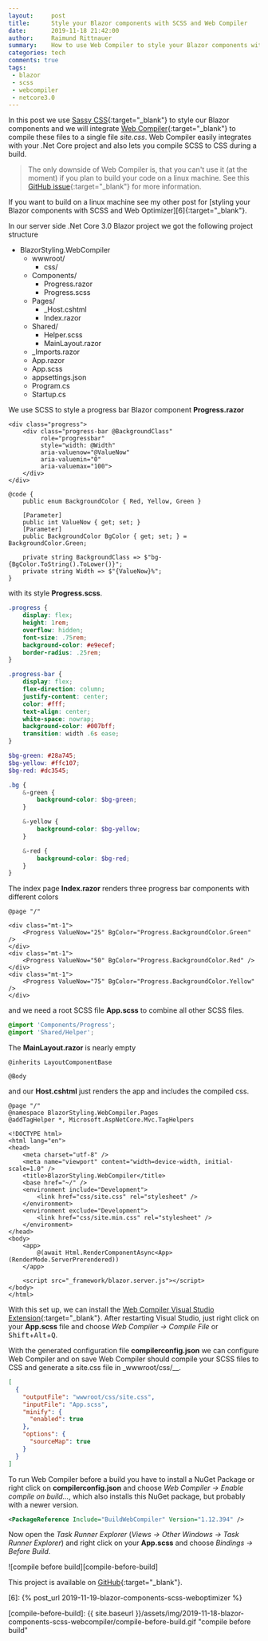 ```yaml
---
layout:     post
title:      Style your Blazor components with SCSS and Web Compiler
date:       2019-11-18 21:42:00
author:     Raimund Rittnauer
summary:    How to use Web Compiler to style your Blazor components with Sassy CSS
categories: tech
comments: true
tags:
 - blazor
 - scss
 - webcompiler
 - netcore3.0
---
```


In this post we use [Sassy CSS][1]{:target="_blank"} to style our Blazor components and we will integrate [Web Compiler][2]{:target="_blank"} to compile these files to a single file _site.css_. Web Compiler easily integrates with your .Net Core project and also lets you compile SCSS to CSS during a build.

> The only downside of Web Compiler is, that you can't use it (at the moment) if you plan to build your code on a linux machine. See this [GitHub issue][3]{:target="_blank"} for more information.

If you want to build on a linux machine see my other post for [styling your Blazor components with SCSS and Web Optimizer][6]{:target="_blank"}.

In our server side .Net Core 3.0 Blazor project we got the following project structure

* BlazorStyling.WebCompiler
    * wwwroot/
        * css/
    * Components/
        * Progress.razor
        * Progress.scss
    * Pages/
        * _Host.cshtml
        * Index.razor
    * Shared/
        * Helper.scss
        * MainLayout.razor
    * _Imports.razor
    * App.razor
    * App.scss
    * appsettings.json
    * Program.cs
    * Startup.cs

We use SCSS to style a progress bar Blazor component __Progress.razor__

``` razor
<div class="progress">
    <div class="progress-bar @BackgroundClass"
         role="progressbar"
         style="width: @Width"
         aria-valuenow="@ValueNow"
         aria-valuemin="0"
         aria-valuemax="100">
    </div>
</div>

@code {
    public enum BackgroundColor { Red, Yellow, Green }

    [Parameter]
    public int ValueNow { get; set; }
    [Parameter]
    public BackgroundColor BgColor { get; set; } = BackgroundColor.Green;

    private string BackgroundClass => $"bg-{BgColor.ToString().ToLower()}";
    private string Width => $"{ValueNow}%";
}
```

with its style __Progress.scss__.

``` scss
.progress {
    display: flex;
    height: 1rem;
    overflow: hidden;
    font-size: .75rem;
    background-color: #e9ecef;
    border-radius: .25rem;
}

.progress-bar {
    display: flex;
    flex-direction: column;
    justify-content: center;
    color: #fff;
    text-align: center;
    white-space: nowrap;
    background-color: #007bff;
    transition: width .6s ease;
}

$bg-green: #28a745;
$bg-yellow: #ffc107;
$bg-red: #dc3545;

.bg {
    &-green {
        background-color: $bg-green;
    }

    &-yellow {
        background-color: $bg-yellow;
    }

    &-red {
        background-color: $bg-red;
    }
}
```

The index page __Index.razor__ renders three progress bar components with different colors

``` razor
@page "/"

<div class="mt-1">
    <Progress ValueNow="25" BgColor="Progress.BackgroundColor.Green" />
</div>
<div class="mt-1">
    <Progress ValueNow="50" BgColor="Progress.BackgroundColor.Red" />
</div>
<div class="mt-1">
    <Progress ValueNow="75" BgColor="Progress.BackgroundColor.Yellow" />
</div>
```

and we need a root SCSS file __App.scss__ to combine all other SCSS files.

``` scss
@import 'Components/Progress';
@import 'Shared/Helper';
```

The __MainLayout.razor__ is nearly empty

``` razor
@inherits LayoutComponentBase

@Body
```

and our __Host.cshtml__ just renders the app and includes the compiled css.

``` cshtml
@page "/"
@namespace BlazorStyling.WebCompiler.Pages
@addTagHelper *, Microsoft.AspNetCore.Mvc.TagHelpers

<!DOCTYPE html>
<html lang="en">
<head>
    <meta charset="utf-8" />
    <meta name="viewport" content="width=device-width, initial-scale=1.0" />
    <title>BlazorStyling.WebCompiler</title>
    <base href="~/" />
    <environment include="Development">
        <link href="css/site.css" rel="stylesheet" />
    </environment>
    <environment exclude="Development">
        <link href="css/site.min.css" rel="stylesheet" />
    </environment>
</head>
<body>
    <app>
        @(await Html.RenderComponentAsync<App>(RenderMode.ServerPrerendered))
    </app>

    <script src="_framework/blazor.server.js"></script>
</body>
</html>
```

With this set up, we can install the [Web Compiler Visual Studio Extension][4]{:target="_blank"}. After restarting Visual Studio, just right click on your __App.scss__ file and choose _Web Compiler -> Compile File_ or <kbd>Shift</kbd>+<kbd>Alt</kbd>+<kbd>Q</kbd>.

With the generated configuration file __compilerconfig.json__ we can configure Web Compiler and on save Web Compiler should compile your SCSS files to CSS and generate a site.css file in _wwwroot/css/__.

``` json
[
  {
    "outputFile": "wwwroot/css/site.css",
    "inputFile": "App.scss",
    "minify": {
      "enabled": true
    },
    "options": {
      "sourceMap": true
    }
  }
]
```

To run Web Compiler before a build you have to install a NuGet Package or right click on __compilerconfig.json__ and choose _Web Compiler -> Enable compile on build..._, which also installs this NuGet package, but probably with a newer version.

``` xml
<PackageReference Include="BuildWebCompiler" Version="1.12.394" />
```

Now open the _Task Runner Explorer_ (_Views -> Other Windows -> Task Runner Explorer_) and right click on your __App.scss__ and choose _Bindings -> Before Build_.

![compile before build][compile-before-build]

This project is available on [GitHub][5]{:target="_blank"}.

[1]: https://sass-lang.com/
[2]: https://github.com/madskristensen/WebCompiler
[3]: https://github.com/madskristensen/WebCompiler/issues/354#issuecomment-466254831
[4]: https://marketplace.visualstudio.com/items?itemName=MadsKristensen.WebCompiler
[5]: https://github.com/raaaimund/BlazorStyling/tree/blazor-components-scss-webcompiler
[6]: {% post_url 2019-11-19-blazor-components-scss-weboptimizer %}

[compile-before-build]: {{ site.baseurl }}/assets/img/2019-11-18-blazor-components-scss-webcompiler/compile-before-build.gif "compile before build"